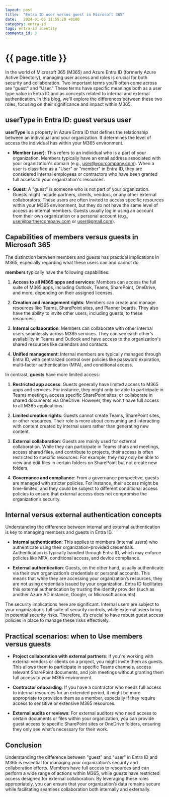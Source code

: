 ```yaml
---
layout: post
title:  "Entra ID user versus guest in Microsoft 365"
date:   2024-01-05 11:55:20 +0100
category: entra-id
tags: entra-id identity
comments_id: 3
---
```

<h1>{{ page.title }}</h1>

In the world of Microsoft 365 (M365) and Azure Entra ID (formerly Azure Active Directory), managing user access and roles is crucial for both security and collaboration. Two important terms you'll often come across are "guest" and "User." These terms have specific meanings both as a user type value in Entra ID and as concepts related to internal and external authentication. In this blog, we'll explore the differences between these two roles, focusing on their significance and impact within M365.
<!--more-->
## userType in Entra ID: guest versus user

**userType** is a property in Azure Entra ID that defines the relationship between an individual and your organization. It determines the level of access the individual has within your M365 environment.

- **Member (user)**: This refers to an individual who is a part of your organization. Members typically have an email address associated with your organization's domain (e.g., user@yourcompany.com). When a user is classified as a "User" or "member" in Entra ID, they are considered internal employees or contractors who have been granted full access to your organization's resources.

- **Guest**: A "guest" is someone who is not part of your organization. Guests might include partners, clients, vendors, or any other external collaborators. These users are often invited to access specific resources within your M365 environment, but they do not have the same level of access as internal members. Guests usually log in using an account from their own organization or a personal account (e.g., user@partnercompany.com or user@gmail.com).

## Capabilities of members versus guests in Microsoft 365

The distinction between members and guests has practical implications in M365, especially regarding what these users can and cannot do.

**members** typically have the following capabilities:

1. **Access to all M365 apps and services**: Members can access the full suite of M365 apps, including Outlook, Teams, SharePoint, OneDrive, and more, depending on their assigned licenses.
  
2. **Creation and management rights**: Members can create and manage resources like Teams, SharePoint sites, and Planner boards. They also have the ability to invite other users, including guests, to these resources.

3. **Internal collaboration**: Members can collaborate with other internal users seamlessly across M365 services. They can see each other’s availability in Teams and Outlook and have access to the organization's shared resources like calendars and contacts.

4. **Unified management**: Internal members are typically managed through Entra ID, with centralized control over policies like password expiration, multi-factor authentication (MFA), and conditional access.

In contrast, **guests** have more limited access:

1. **Restricted app access**: Guests generally have limited access to M365 apps and services. For instance, they might only be able to participate in Teams meetings, access specific SharePoint sites, or collaborate in shared documents via OneDrive. However, they won't have full access to all M365 applications.

2. **Limited creation rights**: Guests cannot create Teams, SharePoint sites, or other resources. Their role is more about consuming and interacting with content created by internal users rather than generating new content.

3. **External collaboration**: Guests are mainly used for external collaboration. While they can participate in Teams chats and meetings, access shared files, and contribute to projects, their access is often restricted to specific resources. For example, they may only be able to view and edit files in certain folders on SharePoint but not create new folders.

4. **Governance and compliance**: From a governance perspective, guests are managed with stricter policies. For instance, their access might be time-limited, and they could be subject to different conditional access policies to ensure that external access does not compromise the organization’s security.

## Internal versus external authentication concepts

Understanding the difference between internal and external authentication is key to managing members and guests in Entra ID.

- **Internal authentication**: This applies to members (internal users) who authenticate using their organization-provided credentials. Authentication is typically handled through Entra ID, which may enforce policies like MFA, conditional access, and device compliance.

- **External authentication**: Guests, on the other hand, usually authenticate via their own organization’s credentials or personal accounts. This means that while they are accessing your organization’s resources, they are not using credentials issued by your organization. Entra ID facilitates this external authentication by trusting the identity provider (such as another Azure AD instance, Google, or Microsoft accounts).

The security implications here are significant. Internal users are subject to your organization’s full suite of security controls, while external users bring in potential security risks. Therefore, it’s crucial to have robust guest access policies in place to manage these risks effectively.

## Practical scenarios: when to Use members versus guests

- **Project collaboration with external partners**: If you're working with external vendors or clients on a project, you might invite them as guests. This allows them to participate in specific Teams channels, access relevant SharePoint documents, and join meetings without granting them full access to your M365 environment.

- **Contractor onboarding**: If you have a contractor who needs full access to internal resources for an extended period, it might be more appropriate to provision them as a member, especially if they require access to sensitive or extensive M365 resources.

- **External audits or reviews**: For external auditors who need access to certain documents or files within your organization, you can provide guest access to specific SharePoint sites or OneDrive folders, ensuring they only see what’s necessary for their work.

## Conclusion

Understanding the difference between "guest" and "user" in Entra ID and M365 is essential for managing your organization’s security and collaboration efforts. Members have full access to resources and can perform a wide range of actions within M365, while guests have restricted access designed for external collaboration. By leveraging these roles appropriately, you can ensure that your organization’s data remains secure while facilitating seamless collaboration both internally and externally.
